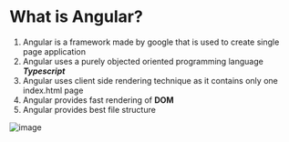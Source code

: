 # What is Angular?

1. Angular is a framework made by google that is used to create single page application
2. Angular uses a purely objected oriented programming language ***Typescript***
3. Angular uses client side rendering technique as it contains only one index.html page
4. Angular provides fast rendering of **DOM**
5. Angular provides best file structure

![image](https://user-images.githubusercontent.com/77241166/161508473-db432702-ddab-47d5-a1b5-ec8c553d302a.png)
